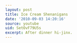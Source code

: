 ```yaml
---
layout: post
title: Ice Cream Shenanigans
date: '2010-09-03 14:20:16'
source: youtube
uid: SetOvF79U5s
excerpt: After dinner hi-jinx.
---
```

